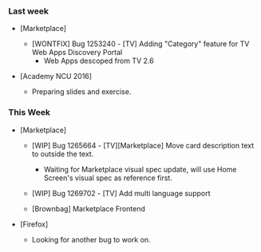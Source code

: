 ### Last week

* [Marketplace]
  - [WONTFIX] Bug 1253240 - [TV] Adding "Category" feature for TV Web Apps Discovery Portal
    * Web Apps descoped from TV 2.6

* [Academy NCU 2016]
  - Preparing slides and exercise.

### This Week

* [Marketplace]
  - [WIP] Bug 1265664 - [TV][Marketplace] Move card description text to outside the text.
    * Waiting for Marketplace visual spec update, will use Home Screen's visual spec as reference first.

  - [WIP] Bug 1269702 - [TV] Add multi language support

  - [Brownbag] Marketplace Frontend

* [Firefox]
  - Looking for another bug to work on.
